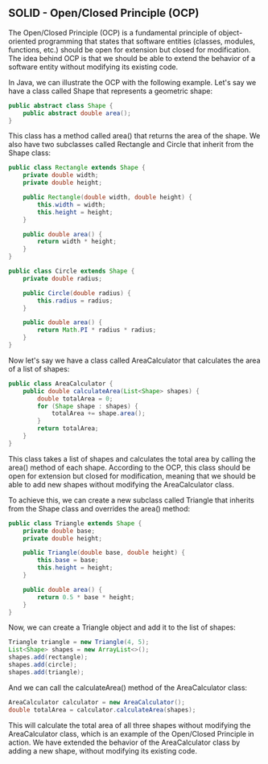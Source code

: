 SOLID - Open/Closed Principle (OCP)
----------------------------------------------------

The Open/Closed Principle (OCP) is a fundamental principle of object-oriented programming that states that software entities (classes, modules, functions, etc.) should be open for extension but closed for modification. The idea behind OCP is that we should be able to extend the behavior of a software entity without modifying its existing code.

In Java, we can illustrate the OCP with the following example. Let's say we have a class called Shape that represents a geometric shape:

```java
public abstract class Shape {
    public abstract double area();
}
```
This class has a method called area() that returns the area of the shape. We also have two subclasses called Rectangle and Circle that inherit from the Shape class:

```java
public class Rectangle extends Shape {
    private double width;
    private double height;

    public Rectangle(double width, double height) {
        this.width = width;
        this.height = height;
    }

    public double area() {
        return width * height;
    }
}

public class Circle extends Shape {
    private double radius;

    public Circle(double radius) {
        this.radius = radius;
    }

    public double area() {
        return Math.PI * radius * radius;
    }
}
```
Now let's say we have a class called AreaCalculator that calculates the area of a list of shapes:

```java
public class AreaCalculator {
    public double calculateArea(List<Shape> shapes) {
        double totalArea = 0;
        for (Shape shape : shapes) {
            totalArea += shape.area();
        }
        return totalArea;
    }
}
```
This class takes a list of shapes and calculates the total area by calling the area() method of each shape. According to the OCP, this class should be open for extension but closed for modification, meaning that we should be able to add new shapes without modifying the AreaCalculator class.

To achieve this, we can create a new subclass called Triangle that inherits from the Shape class and overrides the area() method:

```java
public class Triangle extends Shape {
    private double base;
    private double height;

    public Triangle(double base, double height) {
        this.base = base;
        this.height = height;
    }

    public double area() {
        return 0.5 * base * height;
    }
}
```
Now, we can create a Triangle object and add it to the list of shapes:

```java
Triangle triangle = new Triangle(4, 5);
List<Shape> shapes = new ArrayList<>();
shapes.add(rectangle);
shapes.add(circle);
shapes.add(triangle);
```
And we can call the calculateArea() method of the AreaCalculator class:

```java
AreaCalculator calculator = new AreaCalculator();
double totalArea = calculator.calculateArea(shapes);
```

This will calculate the total area of all three shapes without modifying the AreaCalculator class, which is an example of the Open/Closed Principle in action. We have extended the behavior of the AreaCalculator class by adding a new shape, without modifying its existing code.